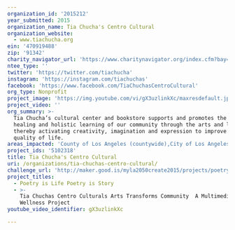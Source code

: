 ```yaml
---
organization_id: '2015212'
year_submitted: 2015
organization_name: Tia Chucha's Centro Cultural
organization_website:
  - www.tiachucha.org
ein: '470919488'
zip: '91342'
charity_navigator_url: 'https://www.charitynavigator.org/index.cfm?bay=search.profile&ein=470919488'
ntee_type: ''
twitter: 'https://twitter.com/tiachucha'
instagram: 'https://instagram.com/tiachuchas'
facebook: 'https://www.facebook.com/TiaChuchasCentroCultural'
org_type: Nonprofit
project_image: 'https://img.youtube.com/vi/gX3uzlinkXc/maxresdefault.jpg'
project_video: ''
org_summary: >-
  Tia Chucha’s cultural center and bookstore supports and promotes the growth,
  healing and holistic learning of our community through the arts and literacy,
  thereby activating creativity, imagination and expression to improve our
  quality of life.
areas_impacted: 'County of Los Angeles (countywide),City of Los Angeles (citywide)'
project_ids: '5102318'
title: Tia Chucha's Centro Cultural
uri: /organizations/tia-chuchas-centro-cultural/
challenge_url: 'http://maker.good.is/myla2050create2015/projects/poetry.html'
project_titles:
  - Poetry is Life Poetry is Story
  - >-
    Tia Chuchas Centro Culturals Arts Transforms Community  A Multimedia
    Wellness Project
youtube_video_identifier: gX3uzlinkXc

---
```

